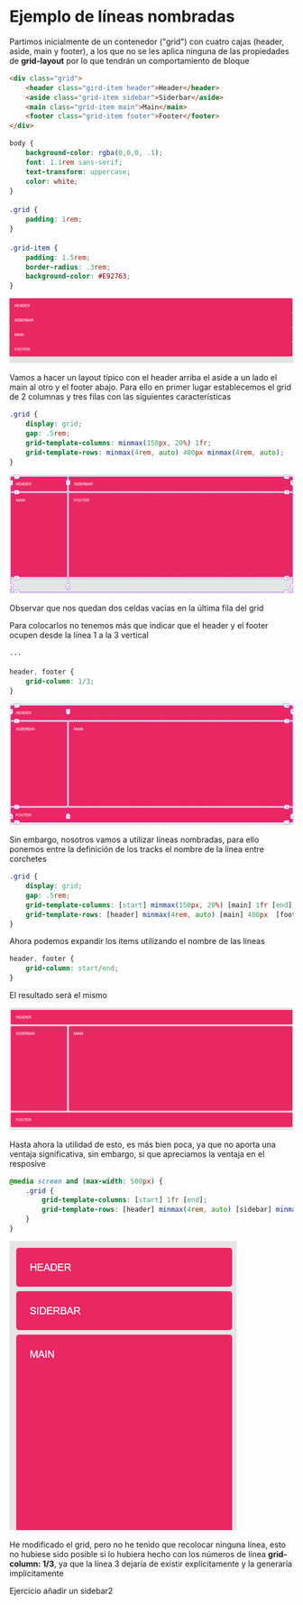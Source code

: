 # Ejemplo de líneas nombradas

Partimos inicialmente de un contenedor ("grid") con cuatro cajas (header, aside, main y footer), a los que no se les aplica ninguna de las propiedades de **grid-layout** por lo que tendrán un comportamiento de bloque

```html
<div class="grid">
    <header class="gird-item header">Header</header>
    <aside class="grid-item sidebar">Siderbar</aside>
    <main class="grid-item main">Main</main>
    <footer class="grid-item footer">Footer</footer>
</div>
```

```scss
body {
    background-color: rgba(0,0,0, .1);
    font: 1.1rem sans-serif;
    text-transform: uppercase;
    color: white;
}

.grid {
    padding: 1rem;
}

.grid-item {
    padding: 1.5rem;
    border-radius: .3rem;
    background-color: #E92763;
}
```

![01-state](./doc/img/01-state.png)

Vamos a hacer un layout típico con el header arriba el aside a un lado el main al otro y el footer abajo. Para ello en primer lugar establecemos el grid de 2 columnas y tres filas con las siguientes características

```scss
.grid {
    display: grid;
    gap: .5rem;
    grid-template-columns: minmax(150px, 20%) 1fr;
    grid-template-rows: minmax(4rem, auto) 400px minmax(4rem, auto);
}
```

![02-state](./doc/img/02-state.png)

Observar que nos quedan dos celdas vacías en la última fila del grid

Para colocarlos no tenemos más que indicar que el header y el footer ocupen desde la línea 1 a la 3 vertical

```scss
...

header, footer {
    grid-column: 1/3;
}
```

![03-state](./doc/img/03-state.png)

Sin embargo, nosotros vamos a utilizar líneas nombradas, para ello ponemos entre la definición de los tracks el nombre de la línea entre corchetes

```scss
.grid {
    display: grid;
    gap: .5rem;
    grid-template-columns: [start] minmax(150px, 20%) [main] 1fr [end];
    grid-template-rows: [header] minmax(4rem, auto) [main] 400px  [footer] minmax(4rem, auto) [end];
}
```

Ahora podemos expandir los items utilizando el nombre de las lineas

```scss
header, footer {
    grid-column: start/end;
}
```

El resultado será el mismo

![04-state](./doc/img/04-state.png)

Hasta ahora la utilidad de esto, es más bien poca, ya que no aporta una ventaja significativa, sin embargo, si que apreciamos la ventaja en el resposive

```scss
@media screen and (max-width: 500px) {
    .grid {
        grid-template-columns: [start] 1fr [end];
        grid-template-rows: [header] minmax(4rem, auto) [sidebar] minmax(4rem, auto) [main] 400px  [footer] minmax(4rem, auto) [end];
    }
}
```

![05-state](./doc/img/05-state.png)

He modificado el grid, pero no he tenido que recolocar ninguna línea, esto no hubiese sido posible si lo hubiera hecho con los números de línea **grid-column: 1/3**, ya que la línea 3 dejaría de existir explicitamente y la generaría implicitamente

Ejercicio añadir un sidebar2
